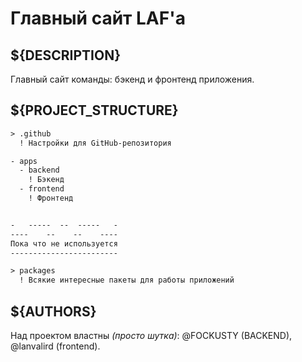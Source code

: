 # Главный сайт LAF'а

## ${DESCRIPTION}

Главный сайт команды: бэкенд и фронтенд приложения.

## ${PROJECT_STRUCTURE}

```txt
> .github
  ! Настройки для GitHub-репозитория

- apps
  - backend
    ! Бэкенд
  - frontend
    ! Фронтенд


-   -----  --  -----   -
----    --    --    ----
Пока что не используется
------------------------

> packages
  ! Всякие интересные пакеты для работы приложений
```

## ${AUTHORS}

Над проектом властны _(просто шутка)_: @FOCKUSTY (BACKEND), @lanvalird (frontend).
